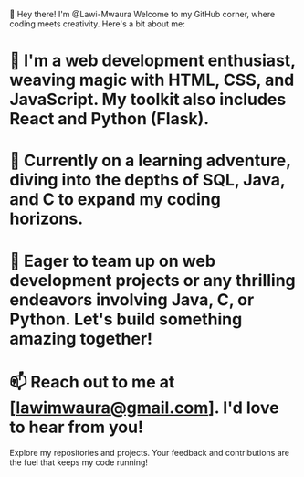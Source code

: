👋 Hey there! I'm @Lawi-Mwaura
Welcome to my GitHub corner, where coding meets creativity. Here's a bit about me:

# 👀 I'm a web development enthusiast, weaving magic with HTML, CSS, and JavaScript. My toolkit also includes React and Python (Flask).
# 🌱 Currently on a learning adventure, diving into the depths of SQL, Java, and C to expand my coding horizons.
# 💞️ Eager to team up on web development projects or any thrilling endeavors involving Java, C, or Python. Let's build something amazing together!
# 📫 Reach out to me at [lawimwaura@gmail.com]. I'd love to hear from you!
Explore my repositories and projects. Your feedback and contributions are the fuel that keeps my code running!






